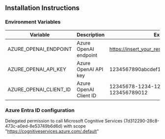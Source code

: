 ## Installation Instructions

### Environment Variables

| Variable | Description | Example |
| --- | --- | --- |
| AZURE_OPENAI_ENDPOINT | Azure OpenAI endpoint | https://insert_your_resource.openai.azure.com/ |
| AZURE_OPENAI_API_KEY | Azure OpenAI API key | 1234567890abcdef1234567890abcdef12 |
| AZURE_OPENAI_CLIENT_ID | Azure OpenAI Client ID | 12345678-1234-1234-1234-123456789012 |

### Azure Entra ID configuration

Delegated permission to call Microsoft Cognitive Services (7d312290-28c8-473c-a0ed-8e53749b6d6d) 
with scope "https://cognitiveservices.azure.com/.default"
